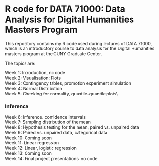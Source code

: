 # R code for DATA 71000: Data Analysis for Digital Humanities Masters Program

This repository contains my R code used during lectures of DATA 71000, which is an introductory course to data analysis for the Digital Humanities masters program at the CUNY Graduate Center.

The topics are:


Week 1: Introduction, no code \
Week 2: Visualisation: Plots\
Week 3: Contingency tables, promotion experiment simulation\
Week 4: Normal Distribution\
Week 5: Checking for normality, quantile-quantile plots\
### Inference
Week 6: Inference, confidence intervals\
Week 7: Sampling distribution of the mean\
Week 8: Hypothesis testing for the mean, paired vs. unpaired data\
Week 9: Paired vs. unpaired data, categorical data\
Week 10: Coming soon\
Week 11: Linear regression\
Week 12: Linear, logistic regression\
Week 13: Coming soon\
Week 14: Final project presentations, no code
